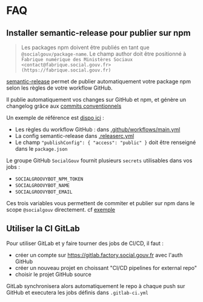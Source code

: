 # FAQ

## Installer semantic-release pour publier sur npm

> Les packages npm doivent être publiés en tant que `@socialgouv/package-name`. 
> Le champ author doit être positionné à `Fabrique numérique des Ministères Sociaux <contact@fabrique.social.gouv.fr> (https://fabrique.social.gouv.fr)`

[semantic-release](https://github.com/semantic-release/semantic-release) permet de publier automatiquement votre package npm selon les règles de votre workflow GitHub.

Il publie automatiquement vos changes sur GitHub et npm, et génère un changelog grâce aux [commits conventionnels](https://www.conventionalcommits.org/)

Un exemple de référence est [dispo ici](https://github.com/SocialGouv/kosko-charts) :

- Les règles du workflow GitHub : dans [.github/workflows/main.yml](https://github.com/SocialGouv/kosko-charts/blob/master/.github/workflows/main.yml)
- La config semantic-release dans [.releaserc.yml](https://github.com/SocialGouv/kosko-charts/blob/master/.releaserc.yml)
- Le champ `"publishConfig": { "access": "public" }` doit être renseigné dans le `package.json`

Le groupe GitHub `SocialGouv` fournit plusieurs `secrets` utilisables dans vos jobs :

- `SOCIALGROOVYBOT_NPM_TOKEN`
- `SOCIALGROOVYBOT_NAME`
- `SOCIALGROOVYBOT_EMAIL`

Ces trois variables vous permettent de commiter et publier sur npm dans le scope `@socialgouv` directement. cf [exemple](https://github.com/SocialGouv/linters/blob/e0d4f43ed2b8999f4e6662604be9695508598851/.github/workflows/ci.yml#L58-L76)


## Utiliser la CI GitLab

Pour utiliser GitLab et y faire tourner des jobs de CI/CD, il faut :

- créer un compte sur https://gitlab.factory.social.gouv.fr avec l'auth GitHub
- créer un nouveau projet en choissant "CI/CD pipelines for external repo"
- choisir le projet GitHub source

GitLab synchronisera alors automatiquement le repo à chaque push sur GitHub et executera les jobs définis dans `.gitlab-ci.yml`

